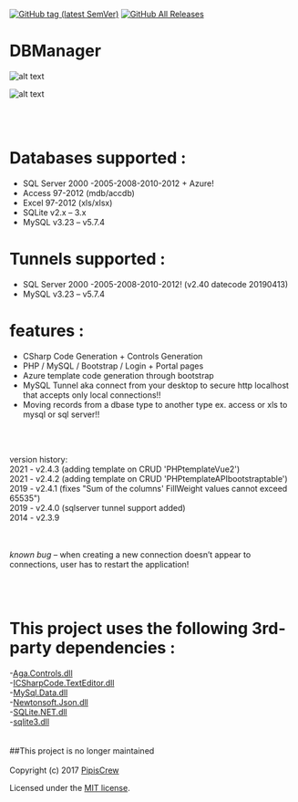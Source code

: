 [![GitHub tag (latest SemVer)](https://img.shields.io/github/tag/pipiscrew/DBManager.svg)](https://github.com/pipiscrew/DBManager/releases)
[![GitHub All Releases](https://img.shields.io/github/downloads/pipiscrew/DBManager/total.svg)](https://github.com/pipiscrew/DBManager/releases)

# DBManager

![alt text](http://www.pipiscrew.com/wp-content/uploads/2014/08/snap852.png "Screenshot")


![alt text](http://www.pipiscrew.com/wp-content/uploads/2014/08/snap850.png "Screenshot")


<br><br>


# Databases supported :

 * SQL Server 2000 -2005-2008-2010-2012 + Azure!
 * Access 97-2012 (mdb/accdb)
 * Excel 97-2012 (xls/xlsx)
 * SQLite v2.x – 3.x
 * MySQL v3.23 – v5.7.4

# Tunnels supported :

 * SQL Server 2000 -2005-2008-2010-2012! (v2.40 datecode 20190413)
 * MySQL v3.23 – v5.7.4


# features :

 * CSharp Code Generation + Controls Generation
 * PHP / MySQL / Bootstrap / Login + Portal pages
 * Azure template code generation through bootstrap
 * MySQL Tunnel aka connect from your desktop to secure http localhost that accepts only local connections!!
 * Moving records from a dbase type to another type ex. access or xls to mysql or sql server!!

<br><br>

version history:<br>
2021 - v2.4.3 (adding template on CRUD 'PHPtemplateVue2')  
2021 - v2.4.2 (adding template on CRUD 'PHPtemplateAPIbootstraptable')  
2019 - v2.4.1 (fixes "Sum of the columns' FillWeight values cannot exceed 65535")<br>
2019 - v2.4.0 (sqlserver tunnel support added)<br>
2014 - v2.3.9


<br><br>
*known bug* – when creating a new connection doesn’t appear to connections, user has to restart the application!

<br><br>

# This project uses the following 3rd-party dependencies :<br>
-[Aga.Controls.dll](https://sourceforge.net/projects/treeviewadv/)<br>
-[ICSharpCode.TextEditor.dll](http://www.icsharpcode.net/)<br>
-[MySql.Data.dll](https://dev.mysql.com)<br>
-[Newtonsoft.Json.dll](http://www.newtonsoft.com/json)<br>
-[SQLite.NET.dll](http://adodotnetsqlite.sourceforge.net/)<br>
-[sqlite3.dll](https://sqlite.org/)
<br><br><br>
##This project is no longer maintained
<br><br>
Copyright (c) 2017 [PipisCrew](http://pipiscrew.com)

Licensed under the [MIT license](http://www.opensource.org/licenses/mit-license.php).
